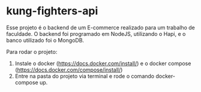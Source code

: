 # kung-fighters-api

Esse projeto é o backend de um E-commerce realizado para um trabalho de faculdade. O backend foi programado em NodeJS, utilizando o Hapi, e o 
banco utilizado foi o MongoDB. 

Para rodar o projeto:

1. Instale o docker (https://docs.docker.com/install/) e o docker compose (https://docs.docker.com/compose/install/)
2. Entre na pasta do projeto via terminal e rode o comando docker-compose up.
